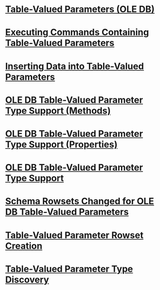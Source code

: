 # [Table-Valued Parameters (OLE DB)](table-valued-parameters-ole-db.md)

# [Executing Commands Containing Table-Valued Parameters](executing-commands-containing-table-valued-parameters.md)
# [Inserting Data into Table-Valued Parameters](inserting-data-into-table-valued-parameters.md)
# [OLE DB Table-Valued Parameter Type Support (Methods)](ole-db-table-valued-parameter-type-support-methods.md)
# [OLE DB Table-Valued Parameter Type Support (Properties)](ole-db-table-valued-parameter-type-support-properties.md)
# [OLE DB Table-Valued Parameter Type Support](ole-db-table-valued-parameter-type-support.md)
# [Schema Rowsets Changed for OLE DB Table-Valued Parameters](schema-rowsets-changed-for-ole-db-table-valued-parameters.md)
# [Table-Valued Parameter Rowset Creation](table-valued-parameter-rowset-creation.md)
# [Table-Valued Parameter Type Discovery](table-valued-parameter-type-discovery.md)
